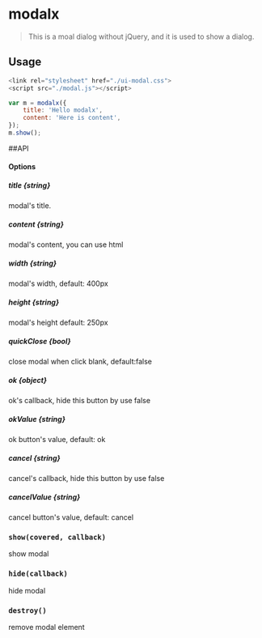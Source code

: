 # modalx
> This is a moal dialog without jQuery, and it is used to show a dialog.

## Usage

```javascript
<link rel="stylesheet" href="./ui-modal.css">
<script src="./modal.js"></script> 

var m = modalx({
    title: 'Hello modalx',
    content: 'Here is content',
});
m.show();
```
##API

#### Options

##### title  {string}
modal's title.
 
##### content {string}
modal's content, you can use html
 
##### width {string}
modal's width, default: 400px
 
##### height {string}
modal's height default: 250px

##### quickClose {bool}
close modal when click blank, default:false
 
##### ok {object}
ok's callback, hide this button by use false

##### okValue {string}
ok button's value, default: ok

##### cancel {string} #####
cancel's callback, hide this button by use false

##### cancelValue {string} #####
cancel button's value, default: cancel

### `` show(covered, callback) ``
show modal

### `` hide(callback) ``
hide modal

### `` destroy() ``
remove modal element
